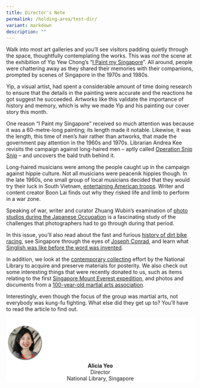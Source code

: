 ```yaml
---
title: Director's Note
permalink: /holding-area/test-dir/
variant: markdown
description: ""
---
```

Walk into most art galleries and you’ll see visitors padding quietly through the space, thoughtfully contemplating the works. This was _not_ the scene at the exhibition of Yip Yew Chong’s “[I Paint my Singapore](/vol-20/issue-1/apr-jun-2024/yip-yew-chong-i-paint-my-singapore/)”. All around, people were chattering away as they shared their memories with their companions, prompted by scenes of Singapore in the 1970s and 1980s.&nbsp;

Yip, a visual artist, had spent a considerable amount of time doing research to ensure that the details in the painting were accurate and the reactions he got suggest he succeeded. Artworks like this validate the importance of history and memory, which is why we made Yip and his painting our cover story this month.

One reason “I Paint my Singapore” received so much attention was because it was a 60-metre-long painting; its length made it notable. Likewise, it was the length, this time of men’s hair rather than artworks, that made the government pay attention in the 1960s and 1970s. Librarian Andrea Kee revisits the campaign against long-haired men – aptly called [Operation Snip Snip](/vol-20/issue-1/apr-jun-2024/hippies-operation-snip-snip-long-hair/) – and uncovers the bald truth behind it.

Long-haired musicians were among the people caught up in the campaign against hippie culture. Not all musicians were peacenik hippies though. In the late 1960s, one small group of local musicians decided that they would try their luck in South Vietnam, [entertaining American troops](/vol-20/issue-1/apr-jun-2024/singapore-bands-vietnam-war/). Writer and content creator Boon Lai finds out why they risked life and limb to perform in a war zone.

Speaking of war, writer and curator Zhuang Wubin’s examination of [photo studios during the Japanese Occupation](/vol-20/issue-1/apr-jun-2024/japanese-occupation-photo-studios/) is a fascinating study of the challenges that photographers had to go through during that period.&nbsp;

In this issue, you’ll also read about the fast and furious [history of dirt bike racing](/vol-20/issue-1/apr-jun-2024/singapore-speedway-motorcycle-racing/), see Singapore through the eyes of [Joseph Conrad](/vol-20/issue-1/apr-jun-2024/joseph-conrad-singapore/), and learn what [Singlish was like before the word was invented](/vol-20/issue-1/apr-jun-2024/multilingual-languages-malayan-writing-sg/).&nbsp;

In addition, we look at the [contemporary collecting](/vol-20/issue-1/apr-jun-2024/contemporary-collecting-national-library/) effort by the National Library to acquire and preserve materials for posterity. We also check out some interesting things that were recently donated to us, such as items relating to the first [Singapore Mount Everest expedition](/vol-20/issue-1/apr-jun-2024/mountain-everest-expedition-david-lim/), and photos and documents from a [100-year-old martial arts association](/vol-20/issue-1/apr-jun-2024/singapore-chin-woo-athletic-association/).&nbsp;

Interestingly, even though the focus of the group was martial arts, not everybody was kung-fu fighting. What else did they get up to? You’ll have to read the article to find out.

<div style="background-color: white;">
<br>
<img src="/images/vol-17-issue-3/Director.png" style="width: 100px; height: 100px;">
<center><b>Alicia Yeo</b><br>Director<br>National Library, Singapore</center>
</div>